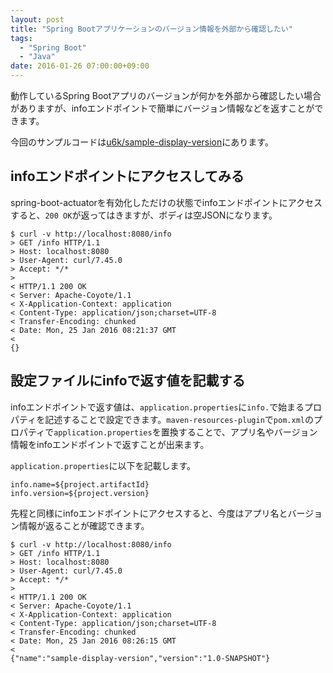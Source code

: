 ```yaml
---
layout: post
title: "Spring Bootアプリケーションのバージョン情報を外部から確認したい"
tags:
  - "Spring Boot"
  - "Java"
date: 2016-01-26 07:00:00+09:00
---
```


動作しているSpring Bootアプリのバージョンが何かを外部から確認したい場合がありますが、infoエンドポイントで簡単にバージョン情報などを返すことができます。

今回のサンプルコードは[u6k/sample-display-version](https://github.com/u6k/sample-display-version)にあります。

<!-- more -->

## infoエンドポイントにアクセスしてみる

spring-boot-actuatorを有効化しただけの状態でinfoエンドポイントにアクセスすると、`200 OK`が返ってはきますが、ボディは空JSONになります。

```
$ curl -v http://localhost:8080/info
> GET /info HTTP/1.1
> Host: localhost:8080
> User-Agent: curl/7.45.0
> Accept: */*
>
< HTTP/1.1 200 OK
< Server: Apache-Coyote/1.1
< X-Application-Context: application
< Content-Type: application/json;charset=UTF-8
< Transfer-Encoding: chunked
< Date: Mon, 25 Jan 2016 08:21:37 GMT
<
{}
```

## 設定ファイルにinfoで返す値を記載する

infoエンドポイントで返す値は、`application.properties`に`info.`で始まるプロパティを記述することで設定できます。`maven-resources-plugin`で`pom.xml`のプロパティで`application.properties`を置換することで、アプリ名やバージョン情報をinfoエンドポイントで返すことが出来ます。

`application.properties`に以下を記載します。

```
info.name=${project.artifactId}
info.version=${project.version}
```

先程と同様にinfoエンドポイントにアクセスすると、今度はアプリ名とバージョン情報が返ることが確認できます。

```
$ curl -v http://localhost:8080/info
> GET /info HTTP/1.1
> Host: localhost:8080
> User-Agent: curl/7.45.0
> Accept: */*
>
< HTTP/1.1 200 OK
< Server: Apache-Coyote/1.1
< X-Application-Context: application
< Content-Type: application/json;charset=UTF-8
< Transfer-Encoding: chunked
< Date: Mon, 25 Jan 2016 08:26:15 GMT
<
{"name":"sample-display-version","version":"1.0-SNAPSHOT"}
```

